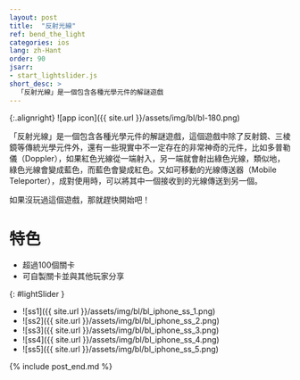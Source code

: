 ```yaml
---
layout: post
title:  "反射光線"
ref: bend_the_light
categories: ios
lang: zh-Hant
order: 90
jsarr:
- start_lightslider.js
short_desc: >
  「反射光線」是一個包含各種光學元件的解謎遊戲
---
```


{:.alignright}
![app icon]({{ site.url }}/assets/img/bl/bl-180.png)


「反射光線」是一個包含各種光學元件的解謎遊戲，這個遊戲中除了反射鏡、三棱鏡等傳統光學元件外，還有一些現實中不一定存在的非常神奇的元件，比如多普勒儀（Doppler），如果紅色光線從一端射入，另一端就會射出綠色光線，類似地，綠色光線會變成藍色，而藍色會變成紅色。又如可移動的光線傳送器（Mobile Teleporter），成對使用時，可以將其中一個接收到的光線傳送到另一個。

如果沒玩過這個遊戲，那就趕快開始吧！

# 特色
- 超過100個關卡
- 可自製關卡並與其他玩家分享

{: #lightSlider }
*   ![ss1]({{ site.url }}/assets/img/bl/bl_iphone_ss_1.png)
*   ![ss2]({{ site.url }}/assets/img/bl/bl_iphone_ss_2.png)
*   ![ss3]({{ site.url }}/assets/img/bl/bl_iphone_ss_3.png)
*   ![ss4]({{ site.url }}/assets/img/bl/bl_iphone_ss_4.png)
*   ![ss5]({{ site.url }}/assets/img/bl/bl_iphone_ss_5.png)

{% include post_end.md %}
